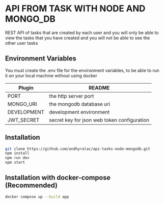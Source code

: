 # API FROM TASK WITH NODE AND MONGO_DB
REST API of tasks that are created by each user and you will only be able to view the tasks that you 
have created and you will not be able to see the other user tasks

## Environment Variables
You must create the .env file for the environment variables, to be able to run it on your local 
machine without using docker

| Plugin | README |
| ------ | ------ |
| PORT | the http server port |
| MONGO_URI | the mongodb database uri |
| DEVELOPMENT | development environment |
| JWT_SECRET | secret key for json web token configuration |

## Installation
```sh
git clone https://github.com/andhyralac/api-tasks-node-mongodb.git
npm install
npm run dev
npm start
```

## Installation with docker-compose (Recommended)
```sh
docker compose up --build app
```

